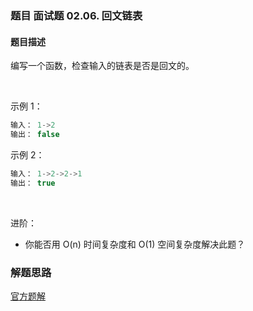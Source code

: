 ### 题目 面试题 02.06. 回文链表
#### 题目描述
编写一个函数，检查输入的链表是否是回文的。

 

示例 1：

```js
输入： 1->2
输出： false 
```
示例 2：

```js
输入： 1->2->2->1
输出： true 
```
 

进阶：
- 你能否用 O(n) 时间复杂度和 O(1) 空间复杂度解决此题？


### 解题思路
[官方题解](https://leetcode-cn.com/problems/palindrome-linked-list-lcci/solution/hui-wen-lian-biao-by-leetcode-solution-6cp3/)